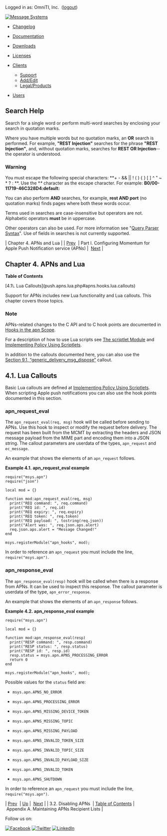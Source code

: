 Logged in as: OmniTI, Inc.  ([logout](https://support.messagesystems.com/logout.php))

[![Message Systems](https://support.messagesystems.com/images/ms-white205.png)](https://support.messagesystems.com/start.php) 

*   [Changelog](https://support.messagesystems.com/start.php?show=changelog)
*   [Documentation](https://support.messagesystems.com/docs/)
*   [Downloads](https://support.messagesystems.com/start.php)

*   [Licenses](https://support.messagesystems.com/license_summary.php)
*   <a href="">Clients</a>
    *   [Support](https://support.messagesystems.com/cs.php)
    *   [Add/Edit](https://support.messagesystems.com/edit_client.php)
    *   [Legal/Products](https://support.messagesystems.com/edit_products.php)
*   [Users](https://support.messagesystems.com/edit_customer.php)

## Search Help

Search for a single word or perform multi-word searches by enclosing your search in quotation marks.

Where you have multiple words but no quotation marks, an **OR** search is performed. For example, **"REST Injection"** searches for the phrase **"REST Injection"**, and, without quotation marks, searches for **REST OR Injection**--the operator is understood.

### Warning

You must escape the following special characters: **+ - && || ! ( ) { } [ ] ^ " ~ * ? : \**. Use the **\** character as the escape character. For example: **B0/00-11719-46C328D4\:default\:**

You can also perform **AND** searches, for example, **rest AND port** (no quotation marks) finds pages where both these words occur.

Terms used in searches are case-insensitive but operators are not. Alphabetic operators **must** be in uppercase.

Other operators can also be used. For more information see "[Query Parser Syntax](https://lucene.apache.org/core/old_versioned_docs/versions/3_0_0/queryparsersyntax.html)". Use of fields in searches is not currently supported.

| Chapter 4. APNs and Lua |
| [Prev](apns.disabling.php)  | Part I. Configuring Momentum for Apple Push Notification service (APNs) |  [Next](push.maintaining.php) |

## Chapter 4. APNs and Lua

**Table of Contents**

<dl class="toc">

<dt>[4.1\. Lua Callouts](push.apns.lua.php#apns.hooks.lua.callouts)</dt>

</dl>

Support for APNs includes new Lua functionality and Lua callouts. This chapter covers those topics.

### Note

APNs-related changes to the C API and to C hook points are documented in [Hooks in the apn Scope](https://support.messagesystems.com/docs/web-c-api/hooks.apn.php).

For a description of how to use Lua scripts see [The scriptlet Module](https://support.messagesystems.com/docs/web-ref/modules.scriptlet.php) and [Implementing Policy Using Scriptlets](https://support.messagesystems.com/docs/web-ref/implementing.policy.scriptlets.php).

In addition to the callouts documented here, you can also use the [Section 9.1, “generic_delivery_msg_dispose”](push.generic_delivery_lua.php#push.generic_delivery_lua.msg_dispose "9.1. generic_delivery_msg_dispose") callout.

## 4.1. Lua Callouts

<a class="indexterm" name="idp296608"></a>

Basic Lua callouts are defined at [Implementing Policy Using Scriptlets](https://support.messagesystems.com/docs/web-ref/implementing.policy.scriptlets.php). When scripting Apple push notifications you can also use the hook points documented in this section.

### apn_request_eval

The `apn_request_eval(req, msg)` hook will be called before sending to APNs. Use this hook to inspect or modify the request before delivery. The request has been built from the MCMT by extracting the headers and JSON message payload from the MIME part and encoding them into a JSON string. The callout parameters are userdata of the types, `apn_request` and `ec_message`.

An example that shows the elements of an `apn_request` follows.

<a name="apns.hooks.lua.callouts.apn_request_eval"></a>

**Example 4.1. apn_request_eval example**

```
require("msys.apn")
require("json")

local mod = {}

function mod:apn_request_eval(req, msg)
  print("REQ command: ", req.command)
  print("REQ id: ", req.id)
  print("REQ expiry: ", req.expiry)
  print("REQ token: ", req.token)
  print("REQ payload: ", tostring(req.json))
  print("Alert was: ", req.json.aps.alert)
  req.json.aps.alert = "Message Changed!"
end

msys.registerModule("apn_hooks", mod);
```

In order to reference an `apn_request` you must include the line, `require("msys.apn")`.

### apn_response_eval

The `apn_response_eval(resp)` hook will be called when there is a response from APNs. It can be used to inspect this response. The callout parameter is userdata of the type, `apn_error_response`.

An example that shows the elements of an `apn_response` follows.

<a name="apns.hooks.lua.callouts.apn_response_eval"></a>

**Example 4.2. apn_response_eval example**

```
require("msys.apn")

local mod = {}

function mod:apn_response_eval(resp)
  print("RESP command: ", resp.command)
  print("RESP status: ", resp.status)
  print("RESP id: ", resp.id)
  resp.status = msys.apn.APNS_PROCESSING_ERROR
  return 0
end

msys.registerModule("apn_hooks", mod);
```

Possible values for the `status` field are:

*   `msys.apn.APNS_NO_ERROR`

*   `msys.apn.APNS_PROCESSING_ERROR`

*   `msys.apn.APNS_MISSING_DEVICE_TOKEN`

*   `msys.apn.APNS_MISSING_TOPIC`

*   `msys.apn.APNS_MISSING_PAYLOAD`

*   `msys.apn.APNS_INVALID_TOKEN_SIZE`

*   `msys.apn.APNS_INVALID_TOPIC_SIZE`

*   `msys.apn.APNS_INVALID_PAYLOAD_SIZE`

*   `msys.apn.APNS_INVALID_TOKEN`

*   `msys.apn.APNS_SHUTDOWN`

In order to reference an `apn_request` you must include the line, `require("msys.apn")`.

| [Prev](apns.disabling.php)  | [Up](push.apple.php) |  [Next](push.maintaining.php) |
| 3.2. Disabling APNs  | [Table of Contents](index.php) |  Appendix A. Maintaining APNs Recipient Lists |

Follow us on:

[![Facebook](https://support.messagesystems.com/images/icon-facebook.png)](http://www.facebook.com/messagesystems) [![Twitter](https://support.messagesystems.com/images/icon-twitter.png)](http://twitter.com/#!/MessageSystems) [![LinkedIn](https://support.messagesystems.com/images/icon-linkedin.png)](http://www.linkedin.com/company/message-systems)